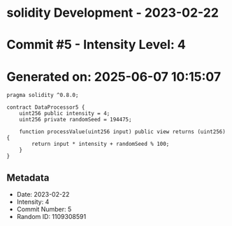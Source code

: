 ﻿# solidity Development - 2023-02-22
# Commit #5 - Intensity Level: 4
# Generated on: 2025-06-07 10:15:07
```solidity
pragma solidity ^0.8.0;

contract DataProcessor5 {
    uint256 public intensity = 4;
    uint256 private randomSeed = 194475;

    function processValue(uint256 input) public view returns (uint256) {
        return input * intensity + randomSeed % 100;
    }
}
```
## Metadata
- Date: 2023-02-22
- Intensity: 4
- Commit Number: 5
- Random ID: 1109308591
